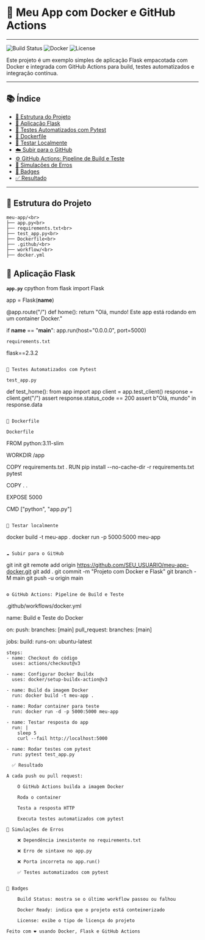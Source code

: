 # 🚀 Meu App com Docker e GitHub Actions
---

![Build Status](https://github.com/mariotko9/meu-app-docker/actions/workflows/docker.yml/badge.svg)
![Docker](https://img.shields.io/badge/docker-ready-blue)
![License](https://img.shields.io/badge/license-MIT-green)

Este projeto é um exemplo simples de aplicação Flask empacotada com Docker e integrada com GitHub Actions para build, testes automatizados e integração contínua.

---
## 📚 Índice

- [📁 Estrutura do Projeto](#-estrutura-do-projeto)
- [🐍 Aplicação Flask](#-aplicação-flask)
- [🧪 Testes Automatizados com Pytest](#-testes-automatizados-com-pytest)
- [🐳 Dockerfile](#-dockerfile)
- [🧪 Testar Localmente](#-testar-localmente)
- [☁️ Subir para o GitHub](#️-subir-para-o-github)
- [⚙️ GitHub Actions: Pipeline de Build e Teste](#️-github-actions-pipeline-de-build-e-teste)
- [🧪 Simulações de Erros](#-simulações-de-erros)
- [📣 Badges](#-badges)
- [✅ Resultado](#-resultado)

---
## 📁 Estrutura do Projeto
```
meu-app/<br> 
├── app.py<br>
├── requirements.txt<br>
├── test_app.py<br>
├── Dockerfile<br>
├── .github/<br>
├── workflow/<br>
├── docker.yml
```

## 🐍 Aplicação Flask

**`app.py`**
cpython
from flask import Flask

app = Flask(__name__)

@app.route("/")
def home():
    return "Olá, mundo! Este app está rodando em um container Docker."

if __name__ == "__main__":
    app.run(host="0.0.0.0", port=5000)
```
requirements.txt
```
flask==2.3.2
```

🧪 Testes Automatizados com Pytest

test_app.py
```
def test_home():
    from app import app
    client = app.test_client()
    response = client.get("/")
    assert response.status_code == 200
    assert b"Olá, mundo" in response.data
```

🐳 Dockerfile

Dockerfile
```

FROM python:3.11-slim

WORKDIR /app

COPY requirements.txt .
RUN pip install --no-cache-dir -r requirements.txt pytest

COPY . .

EXPOSE 5000

CMD ["python", "app.py"]
```

🧪 Testar localmente
```
docker build -t meu-app .
docker run -p 5000:5000 meu-app
```

☁️ Subir para o GitHub
```
git init
git remote add origin https://github.com/SEU_USUARIO/meu-app-docker.git
git add .
git commit -m "Projeto com Docker e Flask"
git branch -M main
git push -u origin main
```

⚙️ GitHub Actions: Pipeline de Build e Teste
```
.github/workflows/docker.yml

name: Build e Teste do Docker

on:
  push:
    branches: [main]
  pull_request:
    branches: [main]

jobs:
  build:
    runs-on: ubuntu-latest

    steps:
    - name: Checkout do código
      uses: actions/checkout@v3

    - name: Configurar Docker Buildx
      uses: docker/setup-buildx-action@v3

    - name: Build da imagem Docker
      run: docker build -t meu-app .

    - name: Rodar container para teste
      run: docker run -d -p 5000:5000 meu-app

    - name: Testar resposta do app
      run: |
        sleep 5
        curl --fail http://localhost:5000

    - name: Rodar testes com pytest
      run: pytest test_app.py
```
  ✅ Resultado

A cada push ou pull request:

    O GitHub Actions builda a imagem Docker

    Roda o container

    Testa a resposta HTTP

    Executa testes automatizados com pytest

🧪 Simulações de Erros

    ❌ Dependência inexistente no requirements.txt

    ❌ Erro de sintaxe no app.py

    ❌ Porta incorreta no app.run()

    ✅ Testes automatizados com pytest

    
📣 Badges

    Build Status: mostra se o último workflow passou ou falhou

    Docker Ready: indica que o projeto está conteinerizado

    License: exibe o tipo de licença do projeto

Feito com ❤️ usando Docker, Flask e GitHub Actions